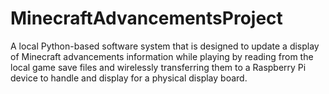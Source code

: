 # MinecraftAdvancementsProject
A local Python-based software system that is designed to update a display of Minecraft advancements information while playing by reading from the local game save files and wirelessly transferring them to a Raspberry Pi device to handle and display for a physical display board.
